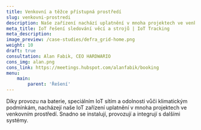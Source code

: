 ```yaml
---
title: Venkovní a těžce přístupná prostředí
slug: venkovni-prostredi
description: Naše zařízení nachází uplatnění v mnoha projektech ve venkovním prostředí. 
meta_title: IoT řešení sledování věcí a strojů | IoT Tracking
meta_description: 
image_preview: /case-studies/defra_grid-home.png
weight: 10
draft: true
consultation: Alan Fabik, CEO HARDWARIO
cons_img: alan.png
cons_link: https://meetings.hubspot.com/alanfabik/booking
menu:
    main:
        parent: 'Řešení'
---
```


Díky provozu na baterie, speciálním IoT sítím a odolnosti vůči klimatickým podmínkám, nacházejí naše IoT zařízení uplatnění v mnoha projektech ve venkovním prostředí. Snadno se instalují, provozují a integrují s dalšími systémy.